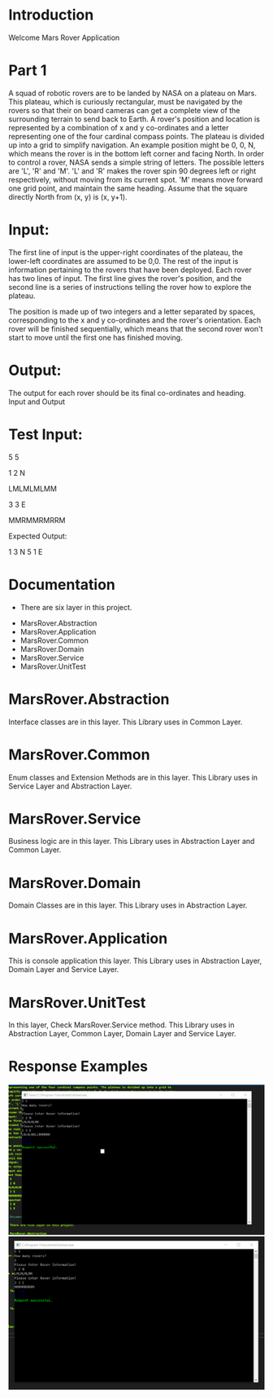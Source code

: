 # Introduction

Welcome Mars Rover Application 
 
# Part 1
A squad of robotic rovers are to be landed by NASA on a plateau on Mars. This plateau, which is
curiously rectangular, must be navigated by the rovers so that their on board cameras can get a
complete view of the surrounding terrain to send back to Earth.
A rover's position and location is represented by a combination of x and y co-ordinates and a letter
representing one of the four cardinal compass points. The plateau is divided up into a grid to
simplify navigation. An example position might be 0, 0, N, which means the rover is in the bottom
left corner and facing North.
In order to control a rover, NASA sends a simple string of letters. The possible letters are 'L', 'R' and
'M'. 'L' and 'R' makes the rover spin 90 degrees left or right respectively, without moving from its
current spot. 'M' means move forward one grid point, and maintain the same heading.
Assume that the square directly North from (x, y) is (x, y+1).

# Input:
The first line of input is the upper-right coordinates of the plateau, the lower-left coordinates are
assumed to be 0,0.
The rest of the input is information pertaining to the rovers that have been deployed. Each rover
has two lines of input. The first line gives the rover's position, and the second line is a series of
instructions telling the rover how to explore the plateau.

The position is made up of two integers and a letter separated by spaces, corresponding to the x
and y co-ordinates and the rover's orientation.
Each rover will be finished sequentially, which means that the second rover won't start to move
until the first one has finished moving.

# Output:
The output for each rover should be its final co-ordinates and heading.
Input and Output
# Test Input:
5 5

1 2 N

LMLMLMLMM

3 3 E

MMRMMRMRRM

Expected Output:

1 3 N
5 1 E

# Documentation

* There are six layer in this project. 

- MarsRover.Abstraction
- MarsRover.Application
- MarsRover.Common
- MarsRover.Domain
- MarsRover.Service
- MarsRover.UnitTest

# MarsRover.Abstraction

Interface classes are in this layer. This Library uses in Common Layer.

# MarsRover.Common

Enum classes and Extension Methods are in this layer. This Library uses in Service Layer and Abstraction Layer.

# MarsRover.Service

Business logic are in this layer. This Library uses in Abstraction Layer and Common Layer.

# MarsRover.Domain

Domain Classes are in this layer. This Library uses in Abstraction Layer.

# MarsRover.Application

This is console application this layer. This Library uses in Abstraction Layer, Domain Layer and Service Layer.

# MarsRover.UnitTest

 In this layer, Check MarsRover.Service method. This Library uses in Abstraction Layer, Common Layer, Domain Layer and Service Layer.

# Response Examples

![](/MarsRoverApplication/MarsRoverApplication/assets/test1-result.png)
![](/MarsRoverApplication/MarsRoverApplication/assets/test2-result.png)
